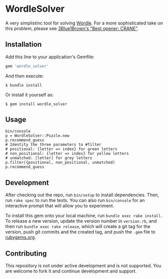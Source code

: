 # WordleSolver

A very simplistinc tool for solving [Wordle](https://www.powerlanguage.co.uk/wordle/). For a more sophisticated take on this problem, please see [3Blue1Brown's "Best opener: CRANE"](https://www.3blue1brown.com/lessons/wordle).

## Installation

Add this line to your application's Gemfile:

```ruby
gem 'wordle_solver'
```

And then execute:

    $ bundle install

Or install it yourself as:

    $ gem install wordle_solver

## Usage

```
bin/console
p = WordleSolver::Puzzle.new
p.recommend_guess
# Identity the three parameters to #filter
# positional: {letter => index} for green letters
# non_positional: {letter => index} for yellow letters
# unmatched: [letter] for grey letters
p.filter({positional, non_positional, unmatched)
p.recommend_guess
```

## Development

After checking out the repo, run `bin/setup` to install dependencies. Then, run `rake spec` to run the tests. You can also run `bin/console` for an interactive prompt that will allow you to experiment.

To install this gem onto your local machine, run `bundle exec rake install`. To release a new version, update the version number in `version.rb`, and then run `bundle exec rake release`, which will create a git tag for the version, push git commits and the created tag, and push the `.gem` file to [rubygems.org](https://rubygems.org).

## Contributing

This repository is not under active development and is not supported. You are welcome to fork it and continue development and support.
